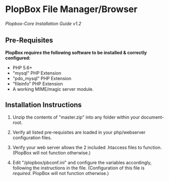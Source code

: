 # PlopBox File Manager/Browser
###### Plopbox-Core Installation Guide v1.2


## Pre-Requisites

**PlopBox _requires_ the following software to be installed & correctly configured:**
- PHP 5.6+
- "mysql" PHP Extension
- "pdo_mysql" PHP Extension
- "fileinfo" PHP Extension
- A working MIME/magic server module.


## Installation Instructions

 1. Unzip the contents of "master.zip" into any folder within your document-root.

 2. Verify all listed pre-requisites are loaded in your php/webserver configuration files.

 3. Verify your web server allows the 2 included .htaccess files to function.
 (PlopBox will not function otherwise.)

 4. Edit "/plopbox/pbconf.ini" and configure the variables accordingly, following the instructions in the file.
(Configuration of this file is *required*. PlopBox will not function otherwise.)

